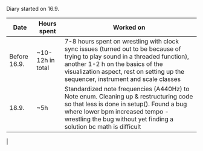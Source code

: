 Diary started on 16.9.

| Date | Hours spent | Worked on
|---|---|---|
| Before 16.9. | ~10-12h in total | 7-8 hours spent on wrestling with clock sync issues (turned out to be because of trying to play sound in a threaded function), another 1-2 h on the basics of the visualization aspect, rest on setting up the sequencer, instrument and scale classes |
| 18.9. | ~5h | Standardized note frequencies (A440Hz) to Note enum. Cleaning up & restructuring code so that less is done in setup(). Found a bug where lower bpm increased tempo - wrestling the bug without yet finding a solution bc math is difficult |
|
